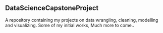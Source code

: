 ## DataScienceCapstoneProject
A repository containing my projects on data wrangling, cleaning, modelling and visualizing. Some of my initial works, Much more to come..
